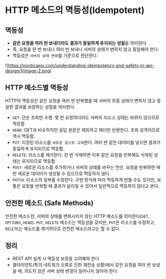 # HTTP 메소드의 멱등성(Idempotent)

## 멱등성

- **같은 요청을 여러 번 보내더라도 결과가 동일하게 유지되는 성질**을 의미한다.
- 즉, 요청을 한 번 보내나 여러 번 보내나 서버의 상태가 변하지 않고 동일해야 한다.
- 멱등성은 `서버의 상태 변화`를 기준으로 판단한다.

![https://nordicapis.com/understanding-idempotency-and-safety-in-api-design/](image-2.png)

## HTTP 메소드별 멱등성

HTTP의 멱등성은 같은 요청을 여러 번 반복했을 때 서버의 최종 상태가 변하지 않고 동일한 결과를 보장하는 성질을 의미한다.

- `GET`: 단순 조회만 수행. 몇 번 요청하더라도 서버의 리소스 상태는 바뀌지 않으므로 멱등함.
- `HEAD`: GET과 비슷하지만 응답 본문은 제외하고 헤더만 반환한다. 조회 성격이므로 역시 멱등함.
- `PUT`: 지정된 리소스를 `새로운 값으로 교체`한다. 여러 번 같은 데이터를 넣으면 결과가 동일하게 유지되므로 멱등함.
- `DELETE`: 리소스를 제거한다. 한 번 삭제하면 이후 같은 요청을 반복해도 삭제된 상태는 유지되므로 멱등함.
- `POST`: 새로운 리소스를 추가하거나 서버의 상태를 바꾸는 연산. 요청을 반복하면 매번 새로운 데이터가 생성될 수 있으므로 멱등하지 않다.
- `PATCH`: 리소스의 일부를 수정한다. 구현 방식에 따라 멱등하게 만들 수도 있지만, 보통은 요청을 반복할 때 결과가 달라질 수 있어서 일반적으로 멱등하지 않다고 본다.

## 안전한 메소드 (Safe Methods)

안전한 메소드란, 서버의 상태를 변화시키지 않는 HTTP 메소드를 의미한다(`GET`, `OPTIONS`, `HEAD`).
`PUT`, `DELETE` 메소드는 멱등성을 갖지만, `PUT`은 리소스를 수정하고, `DELETE`는 메소드를 제거하므로 안전한 메소드라고는 할 수 없다.

## 정리

- REST API 설계 시 멱등성 보장을 고려해야 한다.
- 클라이언트(특히 네트워크 오류로 인한 재전송 상황)에서 같은 요청을 여러 번 보냈을 때, 의도치 않은 서버 상태 변경이 일어나지 않아야 한다.
